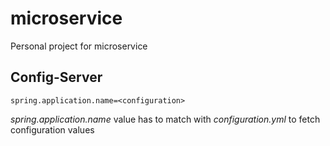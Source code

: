 # microservice
Personal project for microservice

## Config-Server
```
spring.application.name=<configuration>
```
*spring.application.name* value has to match with *configuration.yml* to fetch configuration values

